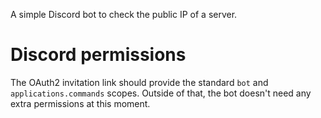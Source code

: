 A simple Discord bot to check the public IP of a server.

# Discord permissions

The OAuth2 invitation link should provide the standard `bot` and `applications.commands`
scopes. Outside of that, the bot doesn't need any extra permissions at this moment.